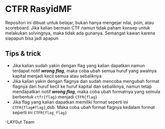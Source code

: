 # CTFR RasyidMF

Repositori ini dibuat untuk belajar, bukan hanya mengejar nilai, poin, atau scoreboard. Jika kalian bermain CTF namun tidak paham konsep untuk melakukan solvingnya, maka tidak ada gunanya. Semangat kawan karena siapapun bisa jadi apapun

## Tips & trick
- Jika kalian sudah yakin dengan flag yang kalian dapatkan namun terdapat notif **_wrong flag_**, maka coba ubah semua huruf yang awalnya kapital menjadi kecil semua atau sebaliknya 
- Jika kalian yakin dengan flagnya dan sudah mencoba mengubah format flagnya dari huruf kecil ke huruf kapital dan sebaliknya, namun tetap mendapatkan notif **_wrong flag_**, maka coba ubah formatnya yang semula berbentuk `ctfr{flag}` menjadi `CTFR{flag}`
- Jika flag yang kalian dapatkan memiliki format seperti ini `CTFR{flag#flag}`,dsb. Maka coba ubah format flagnya kedalam format seperti ini `CTFR{flag_flag}`

 
-LAY0ut Team
